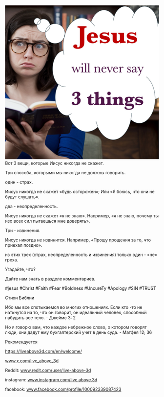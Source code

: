 ![Video cover image](../cover.jpg)
Вот 3 вещи, которые Иисус никогда не скажет.

Три способа, которыми мы никогда не должны говорить.

один - страх.

Иисус никогда не скажет «будь осторожен»; Или «Я боюсь, что они не будут слушать».

два - неопределенность.

Иисус никогда не скажет «я не знаю». Например, «я не знаю, почему ты изо всех сил пытаешься мне доверять».

Три - извинения.

Иисус никогда не извинится. Например, «Прошу прощения за то, что приехал поздно».

из этих трех (страх, неопределенность и извинения) только один - «не» греха.

Угадайте, что?

Дайте нам знать в разделе комментариев.


#jesus #Christ #Faith #Fear #Boldness #UncureTy #Apology #SIN #TRUST


Стихи Библии

Ибо мы все спотыкаемся во многих отношениях. Если кто -то не наткнутся на то, что он говорит, он идеальный человек, способный набудить все тело. - Джеймс 3: 2

Но я говорю вам, что каждое небрежное слово, о котором говорят люди, они дадут ему бухгалтерский учет в день суда. - Матфея 12; 36


Рекомендуется

https://liveabove3d.com/en/welcome/


www.x.com/live_above_3d

Reddit: www.redit.com/user/live-above-3d

instagram: www.instagram.com/live.above.3d

facebook: www.facebook.com/profile/100092339087423



